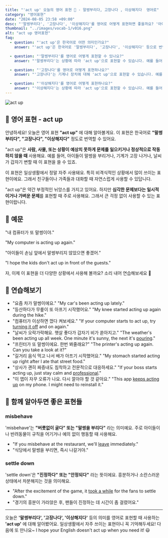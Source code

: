 ```yaml
---
title: "'act up' 오늘의 영어 표현 😬 - 말썽부리다, 고장나다 , 이상해지다  영어로"
category: "영어표현"
date: "2024-08-05 23:58 +09:00"
desc: "'말썽부리다', '고장나다', '이상해지다'를 영어로 어떻게 표현하면 좋을까요? '아이들이 손님 앞에서 말썽부려요', '컴퓨터가 또 고장났어요' 등을 영어로 표현하는 법을 배워봅시다. 다양한 예문을 통해서 연습하고 본인의 표현으로 만들어 보세요."
thumbnail: "../images/vocab-1/v016.png"
alt: "act up 영어표현"
faq:
  - question: "'act up'은 한국어로 어떤 의미인가요?"
    answer: "'act up'은 한국어로 '말썽부리다', '고장나다', '이상해지다' 등으로 번역될 수 있습니다. 사람, 기계, 또는 상황이 예상치 못하게 문제를 일으키거나 정상적으로 작동하지 않을 때 사용합니다."

  - question: "'말썽부리다'를 영어로 어떻게 표현할 수 있나요?"
    answer: "'말썽부리다'는 상황에 따라 'act up'으로 표현할 수 있습니다. 예를 들어, '아이들이 손님 앞에서 말썽부려요'는 'The kids are acting up in front of the guests'로 말할 수 있습니다."

  - question: "'고장나다'를 영어로 어떻게 표현하나요?"
    answer: "'고장나다'는 기계나 장치에 대해 'act up'으로 표현할 수 있습니다. 예를 들어, '컴퓨터가 또 고장났어요'는 'The computer is acting up again'으로 표현할 수 있습니다."

  - question: "'이상해지다'를 영어로 어떻게 표현하나요?"
    answer: "'이상해지다'는 상황에 따라 'act up'으로 표현할 수 있습니다. 예를 들어, '날씨가 갑자기 이상해졌어요'는 'The weather is acting up suddenly'로 말할 수 있습니다."
---
```


![act up](../images/vocab-1/v016-1.avif)

## 🌟 영어 표현 - act up

안녕하세요! 오늘은 영어 표현 **"act up"** 에 대해 알아볼게요. 이 표현은 한국어로 **"말썽부리다", "고장나다", "이상해지다"** 정도로 번역할 수 있어요.

"act up"은 **사람, 사물, 또는 상황이 예상치 못하게 문제를 일으키거나 정상적으로 작동하지 않을 때** 사용해요. 예를 들어, 아이들이 말썽을 부리거나, 기계가 고장 나거나, 날씨가 갑자기 변할 때 이 표현을 쓸 수 있죠.

이 표현은 일상생활에서 정말 자주 사용돼요. 특히 비격식적인 상황에서 많이 쓰이는 표현이에요. 그래서 친구들이나 가족들과 대화할 때 자연스럽게 사용할 수 있답니다.

"act up"은 약간 부정적인 뉘앙스를 가지고 있어요. 하지만 **심각한 문제보다는 일시적이거나 가벼운 문제**를 표현할 때 주로 사용해요. 그래서 큰 걱정 없이 사용할 수 있는 표현이랍니다.

## 📖 예문

"내 컴퓨터가 또 말썽이야."

"My computer is acting up again."

"아이들이 손님 앞에서 말썽부리지 않았으면 좋겠어."

"I hope the kids don't act up in front of the guests."

자, 이제 이 표현을 더 다양한 상황에서 사용해 볼까요? 소리 내어 연습해보세요 🚀

## 💬 연습해보기

<ul data-interactive-list>
  <li data-interactive-item>
    <span data-toggler>"요즘 차가 말썽이에요."</span>
    <span data-answer>"My car's been acting up lately."</span>
  </li>
  <li data-interactive-item>
    <span data-toggler>"등산하다가 무릎이 또 아프기 시작했어요."</span>
    <span data-answer>"My knee started acting up again during the hike."</span>
  </li>
  <li data-interactive-item>
    <span data-toggler>"컴퓨터가 이상하면 껐다 켜보세요."</span>
    <span data-answer>"If your computer starts to act up, try <a href="/blog/in-english/312.turn-off/">turning it off</a> and on again."</span>
  </li>
  <li data-interactive-item>
    <span data-toggler>"날씨가 오락가락해요. 햇살 좋다가 갑자기 비가 쏟아지고."</span>
    <span data-answer>"The weather's been acting up all week. One minute it's sunny, the next it's <a href="/blog/in-english/497.pour/">pouring</a>."</span>
  </li>
  <li data-interactive-item>
    <span data-toggler>"프린터가 또 말썽이에요. 한번 봐줄래요?"</span>
    <span data-answer>"The printer's acting up again. Can you take a look at it?"</span>
  </li>
  <li data-interactive-item>
    <span data-toggler>"길거리 음식 먹고 나서 배가 아프기 시작했어요."</span>
    <span data-answer>"My stomach started acting up right after I ate that street food."</span>
  </li>
  <li data-interactive-item>
    <span data-toggler>"상사가 괜히 짜증내도 침착하고 전문적으로 대응하세요."</span>
    <span data-answer>"If your boss starts acting up, just stay calm and <a href="/blog/in-english/333.professional/">professional</a>."</span>
  </li>
  <li data-interactive-item>
    <span data-toggler>"이 앱이 자꾸 오류가 나요. 다시 깔아야 할 것 같아요."</span>
    <span data-answer>"This app <a href="/blog/in-english/291.keep-ing/">keeps acting up</a> on my phone. I might need to reinstall it."</span>
  </li>
</ul>

## 🤝 함께 알아두면 좋은 표현들

### misbehave

'misbehave'는 **"버릇없이 굴다" 또는 "말썽을 부리다"** 라는 의미예요. 주로 아이들이나 반려동물이 규칙을 어기거나 예의 없이 행동할 때 사용해요.

- "If you misbehave at the restaurant, we'll [leave](/blog/in-english/402.leave/) immediately."
- "식당에서 말썽을 부리면, 즉시 나갈거야."

### settle down

'settle down'은 **"진정하다" 또는 "안정되다"** 라는 뜻이에요. 흥분하거나 소란스러운 상태에서 차분해지는 것을 의미해요.

- "After the excitement of the game, it [took a while](/blog/in-english/010.take-a-while/) for the fans to settle down."
- "경기의 흥분이 가라앉은 후, 팬들이 진정하는 데 시간이 좀 걸렸어요."

---

오늘은 **'말썽부리다', '고장나다', '이상해지다'** 등의 의미를 영어로 표현할 때 사용하는 **'act up'** 에 대해 알아봤어요. 일상생활에서 자주 쓰이는 표현이니 꼭 기억해두세요! 다음에 또 만나요~ I hope your English doesn't act up when you need it! 😃
